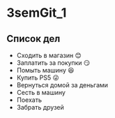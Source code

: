 # 3semGit_1

## Список дел
* Сходить в магазин :blush:
* Заплатить за покупки :smirk:
* Помыть машину :satisfied:
* Купить PS5 :stuck_out_tongue_winking_eye:
* Вернуться домой за деньгами
* Сесть в машину
* Поехать
* Забрать друзей
